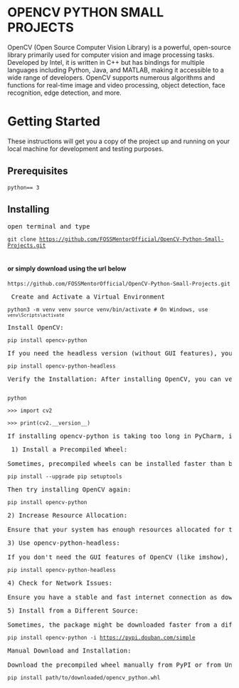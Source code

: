 # OPENCV PYTHON SMALL PROJECTS

OpenCV (Open Source Computer Vision Library) is a powerful, open-source library primarily used for computer vision and image processing tasks. Developed by Intel, it is written in C++ but has bindings for multiple languages including Python, Java, and MATLAB, making it accessible to a wide range of developers. OpenCV supports numerous algorithms and functions for real-time image and video processing, object detection, face recognition, edge detection, and more.

<h1>Getting Started</h1>
<p>These instructions will get you a copy of the project up and running on your local machine for development and testing purposes.</p>

<h2>Prerequisites</h2>
<code>python== 3</code>

<h2>Installing</h2>
<pre>open terminal and type</pre>

<code>git clone https://github.com/FOSSMentorOfficial/OpenCV-Python-Small-Projects.git</code><br><br>

<h4>or simply download using the url below</h4>
<code>https://github.com/FOSSMentorOfficial/OpenCV-Python-Small-Projects.git</code><br>

<pre> Create and Activate a Virtual Environment</pre>
<code>python3 -m venv venv
source venv/bin/activate # On Windows, use `venv\Scripts\activate`</code>

<pre>Install OpenCV:</pre>
<code>pip install opencv-python</code>

<pre>If you need the headless version (without GUI features), you can install opencv-python-headless: </pre>
<code>pip install opencv-python-headless</code>

<pre>Verify the Installation: After installing OpenCV, you can verify the installation by importing cv2 in a Python shell.</pre>
<code>
python<br/>
>>> import cv2 <br/>
>>> print(cv2.__version__)
</code>

<pre>If installing opencv-python is taking too long in PyCharm, it might be due to the process of building the package from source, which can be resource-intensive. Here are a few steps to troubleshoot and potentially resolve the issue: </pre>
<pre> 1) Install a Precompiled Wheel:

Sometimes, precompiled wheels can be installed faster than building from source. You can specify to install the precompiled version using pip. Ensure that you have pip and setuptools updated to the latest version:</pre>
<code>pip install --upgrade pip setuptools</code>

<pre>Then try installing OpenCV again:</pre>
<code>pip install opencv-python</code>

<pre>2) Increase Resource Allocation:<br/>
Ensure that your system has enough resources allocated for the build process. If you are running other heavy applications, close them to free up resources.</pre>

<pre>3) Use opencv-python-headless:<br/>
If you don't need the GUI features of OpenCV (like imshow), you can install opencv-python-headless which might be faster to install.
</pre>
<code>pip install opencv-python-headless</code>

<pre>4) Check for Network Issues:<br/>
Ensure you have a stable and fast internet connection as downloading large packages can take time on slow or unstable connections.
</pre>

<pre>5) Install from a Different Source:<br/>
Sometimes, the package might be downloaded faster from a different repository or mirror. You can specify an alternative PyPI mirror:
</pre>
<code>pip install opencv-python -i https://pypi.douban.com/simple</code>

<pre>Manual Download and Installation:<br/>
Download the precompiled wheel manually from PyPI or from Unofficial Windows Binaries for Python Extension Packages. Then install it using pip.
</pre>
<code>pip install path/to/downloaded/opencv_python.whl</code>
